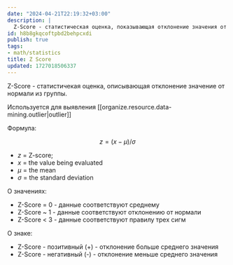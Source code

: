 ```yaml
---
date: "2024-04-21T22:19:32+03:00"
description: |
  Z-Score - статистическая оценка, показывающая отклонение значения от нормали.
id: h8b8gkqcoftpbd2behpcxdi
publish: true
tags:
- math/statistics
title: Z Score
updated: 1727018506337
---
```


Z-Score - статистичекая оценка, описывающая отклонение значение от нормали из группы. 

Используется для выявления [[organize.resource.data-mining.outlier|outlier]]

Формула:

$$z = ( x - \mu ) / \sigma$$

- $z$ = Z-score;
- $x$ = the value being evaluated
- $\mu$ = the mean
- $\sigma$ = the standard deviation

О значениях:

- Z-Score = 0 - данные соответствуют среднему
- Z-Score ~ 1 - данные соответствуют отклонению от нормали
- Z-Score < 3 - данные соответствуют правилу трех сигм

О знаке:

- Z-Score - позитивный (+) - отклонение больше среднего значения
- Z-Score - негативный (-) - отклонение меньше среднего значения
